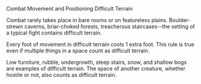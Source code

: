Combat
Movement and Positioning
Difficult Terrain
<p>
  Combat rarely takes place in bare rooms or on featureless plains. Boulder-strewn caverns, briar-choked forests, treacherous staircases--the setting of a typical fight contains difficult terrain.
</p>
<p>
  Every foot of movement in difficult terrain costs 1 extra foot. This rule is true even if multiple things in a space count as difficult terrain.
</p>
<p>
  Low furniture, rubble, undergrowth, steep stairs, snow, and shallow bogs are examples of difficult terrain. The space of another creature, whether hostile or not, also counts as difficult terrain.
</p>
